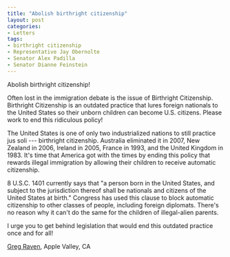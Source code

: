 ```yaml
---
title: "Abolish birthright citizenship"
layout: post
categories:
- Letters
tags:
- birthright citizenship
- Representative Jay Obernolte
- Senator Alex Padilla
- Senator Dianne Feinstein
---
```


Abolish birthright citizenship!

Often lost in the immigration debate is the issue of Birthright Citizenship. Birthright Citizenship is an outdated practice that lures foreign nationals to the United States so their unborn children can become U.S. citizens. Please work to end this ridiculous policy!

The United States is one of only two industrialized nations to still practice jus soli --- birthright citizenship. Australia eliminated it in 2007, New Zealand in 2006, Ireland in 2005, France in 1993, and the United Kingdom in 1983. It's time that America got with the times by ending this policy that rewards illegal immigration by allowing their children to receive automatic citizenship.

8 U.S.C. 1401 currently says that "a person born in the United States, and subject to the jurisdiction thereof shall be nationals and citizens of the United States at birth." Congress has used this clause to block automatic citizenship to other classes of people, including foreign diplomats. There's no reason why it can't do the same for the children of illegal-alien parents.

I urge you to get behind legislation that would end this outdated practice once and for all!

[Greg Raven](https://www.gregraven.org/), Apple Valley, CA